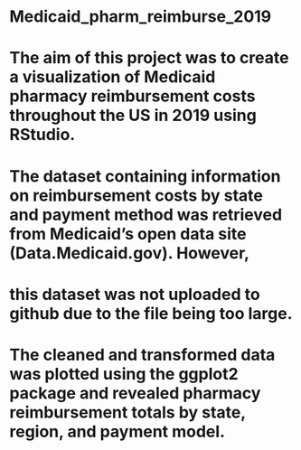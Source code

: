 # Medicaid_pharm_reimburse_2019

# The aim of this project was to create a visualization of Medicaid pharmacy reimbursement costs throughout the US in 2019 using RStudio. 
# The dataset containing information on reimbursement costs by state and payment method was retrieved from Medicaid’s open data site (Data.Medicaid.gov). However,
# this dataset was not uploaded to github due to the file being too large.
# The cleaned and transformed data was plotted using the ggplot2 package and revealed pharmacy reimbursement totals by state, region, and payment model.
